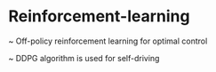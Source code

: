 # Reinforcement-learning
~ Off-policy reinforcement learning for optimal control

~ DDPG algorithm is used for self-driving


